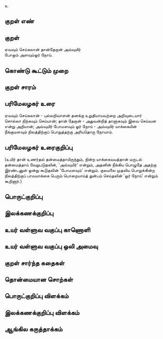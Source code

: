 உ

## குறள் எண் 


## குறள் 
ஏவவும் செய்கலான் தான்தேறான் அவ்வுயிர்  
போஒம் அளவும்ஓர் நோய்.

## கொண்டு கூட்டும் முறை


## குறள் சாரம் 


## பரிமேலழகர் உரை
ஏவவும் செய்கலான் - புல்லறிவாளன் தனக்கு உறுதியாயவற்றை அறிவுடையார் சொல்லா நிற்கவும் செய்யான்; தான் தேறான் - அதுவன்றித் தானாகவும் இவை செய்வன என்று அறியான்; அவ்வுயிர் போமளவும் ஓர் நோய் - அவ்வுயிர் யாக்கையின் நீங்குமளவும் நிலத்திற்குப் பொறுத்தற்கு அரியதொரு நோயாம்.
## பரிமேலழகர் உரைகுறிப்பு   
 (உயிர் தான் உணர்தல் தன்மைத்தாயிருந்தும், நின்ற யாக்கைவயத்தான் மருடல் தன்மைத்தாய் வேறுபடுதலின், 'அவ்வுயிர்' என்றும், அதனின் நீங்கிய பொழுதே அதற்கு இரண்டனுள் ஒன்று கூடுதலின் 'போமளவும்' என்றும். குலமலை முதலிய பொறுக்கின்ற நிலத்திற்குப் பாவயாக்கை பெரும் பொறையாய்த் துன்பம் செய்தலின் 'ஓர் நோய்' என்றும் கூறினார்.)


## பொருட்குறிப்பு 


## இலக்கணக்குறிப்பு  


## உயர் வள்ளுவ வகுப்பு காணொளி


## உயர் வள்ளுவ வகுப்பு ஒலி அமைவு 

 
## குறள் சார்ந்த கதைகள் 


## தொன்மையான சொற்கள்


## பொருட்குறிப்பு விளக்கம்


## இலக்கணக்குறிப்பு விளக்கம்


## ஆங்கில கருத்தாக்கம் 



